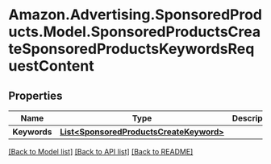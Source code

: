 # Amazon.Advertising.SponsoredProducts.Model.SponsoredProductsCreateSponsoredProductsKeywordsRequestContent

## Properties

Name | Type | Description | Notes
------------ | ------------- | ------------- | -------------
**Keywords** | [**List&lt;SponsoredProductsCreateKeyword&gt;**](SponsoredProductsCreateKeyword.md) |  | 

[[Back to Model list]](../README.md#documentation-for-models) [[Back to API list]](../README.md#documentation-for-api-endpoints) [[Back to README]](../README.md)

